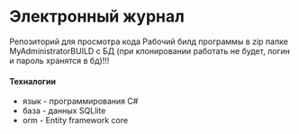 # Электронный журнал
Репозиторий для просмотра кода
Рабочий билд программы в zip папке MyAdministratorBUILD c БД (при клонировании работать не будет, логин и пароль хранятся в бд)!!!

#### Техналогии
- язык - программирования C#
- база - данных SQLlite
- orm - Entity framework core
